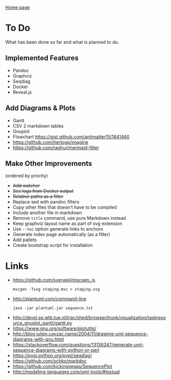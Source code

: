 [Home page](index.md)

# To Do

What has been done so far and what is planned to do.

## Implemented Features

* Pandoc
* Graphviz
* Seqdiag
* Docker
* Reveal.js

## Add Diagrams & Plots

* Gantt
* CSV 2 markdown tables
* Gnuplot
* Flowchart https://gist.github.com/antimatter15/1841460
* https://github.com/hertogp/imagine
* https://github.com/raghur/mermaid-filter

## Make Other Improvements

(ordered by priority)

* ~~Add watcher~~
* ~~See logs from Docker output~~
* ~~Relative paths as a filter~~
* Replace sed with pandoc filters
* Copy other files that doesn't have to be compiled
* Include another file in markdown
* Remove `title` command, use pure Markdown instead
* Keep graphviz layout name as part of svg extension
* Use `--toc` option generate links to anchors
* Generate index page automatically (as a filter)
* Add pallets
* Create bootstrap script for installation

# Links

* https://github.com/sverweij/mscgen_js
  ```
  mscgen -Tsvg staging.msc > staging.svg
  ```
* http://plantuml.com/command-line
  ```
  java -jar plantuml.jar sequence.txt
  ```
* http://devel.se.wtb.tue.nl/trac/shed/browser/trunk/visualization/taskresource_gnuplot_gantt/gantt.py
* https://www.gnu.org/software/plotutils/
* http://blog.julien.cayzac.name/2004/11/drawing-uml-sequence-diagrams-with-gnu.html
* https://stackoverflow.com/questions/13136247/generate-uml-sequence-diagrams-with-python-or-perl
* https://pypi.python.org/pypi/seqdiag/
* https://github.com/ochko/markdoc
* https://github.com/kickingvegas/SequencePlot
* http://modeling-languages.com/uml-tools/#textual
